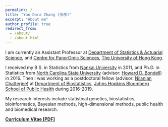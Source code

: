 ```yaml
---
permalink: /
title: "Yan Dora Zhang (张彦)"
excerpt: "About me"
author_profile: true
redirect_from: 
  - /about/
  - /about.html
---
```



<!--
<p align="center">
  <img src="https://yandorazhang.github.io/images/doraz.JPG?raw=true" alt="Photo" style="width: 450px;"/> 
</p>
-->

I am currently an  Assistant Professor at [Department of Statistics & Actuarial Science](https://saasweb.hku.hk/), and 
 [Centre for PanorOmic Sciences](http://cgs.hku.hk/portal/), 
 [The University of Hong Kong](https://www.hku.hk/).  
 
 
I received  my  B.S. in Statistics from  [Nankai University](https://www.nankai.edu.cn/) in 2011, and  Ph.D. in Statistics from [North Carolina State University](http://www.stat.ncsu.edu) (advisor: [Howard D. Bondell](https://blogs.unimelb.edu.au/howard-bondell/#tabmain)) in 2016. Then I was working as a postdoctoral fellow (advisor: 
 [Nilanjan Chatterjee](http://nilanjanchatterjee.org/))  at [Department of Biostatistics](https://www.jhsph.edu/departments/biostatistics/), 
  [Johns Hopkins Bloomberg School of Public Health](https://www.jhsph.edu/) during 2016-2019. 

My research interests include statistical genetics, biostatistics,  bioinformatics, Bayesian methods, high-dimensional methods, public health and biomedical research. 




[**Curriculum Vitae [PDF]**](http://yandorazhang.github.io/files/dora_cv.pdf)
